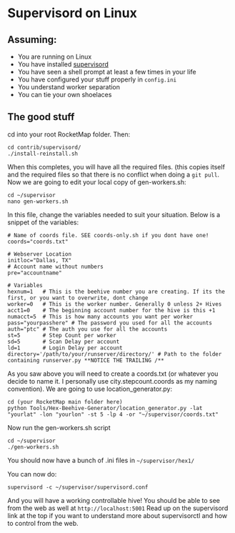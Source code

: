 # Supervisord on Linux

## Assuming:

* You are running on Linux
* You have installed [supervisord](http://supervisord.org/)
* You have seen a shell prompt at least a few times in your life
* You have configured your stuff properly in `config.ini`
* You understand worker separation
* You can tie your own shoelaces

## The good stuff

cd into your root RocketMap folder. Then:

    cd contrib/supervisord/
    ./install-reinstall.sh

When this completes, you will have all the required files. (this copies itself and the required files so that there is no conflict when doing a `git pull`. Now we are going to edit your local copy of gen-workers.sh:
    
    cd ~/supervisor
    nano gen-workers.sh


In this file, change the variables needed to suit your situation. Below is a snippet of the variables:

    # Name of coords file. SEE coords-only.sh if you dont have one!
    coords="coords.txt"

    # Webserver Location
    initloc="Dallas, TX"
    # Account name without numbers
    pre="accountname"

    # Variables
    hexnum=1   # This is the beehive number you are creating. If its the first, or you want to overwrite, dont change
    worker=0   # This is the worker number. Generally 0 unless 2+ Hives
    acct1=0    # The beginning account number for the hive is this +1
    numacct=5  # This is how many accounts you want per worker
    pass="yourpasshere" # The password you used for all the accounts
    auth="ptc" # The auth you use for all the accounts
    st=5       # Step Count per worker
    sd=5       # Scan Delay per account
    ld=1       # Login Delay per account
    directory='/path/to/your/runserver/directory/' # Path to the folder containing runserver.py **NOTICE THE TRAILING /**

As you saw above you will need to create a coords.txt (or whatever you decide to name it. I personally use city.stepcount.coords as my naming convention). We are going to use location_generator.py:
    
    cd (your RocketMap main folder here)
    python Tools/Hex-Beehive-Generator/location_generator.py -lat "yourlat" -lon "yourlon" -st 5 -lp 4 -or "~/supervisor/coords.txt"

Now run the gen-workers.sh script

    cd ~/supervisor
    ./gen-workers.sh

You should now have a bunch of .ini files in `~/supervisor/hex1/`

You can now do:

    supervisord -c ~/supervisor/supervisord.conf

And you will have a working controllable hive! You should be able to see from the web as well at `http://localhost:5001` Read up on the supervisord link at the top if you want to understand more about supervisorctl and how to control from the web.
